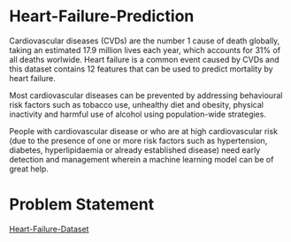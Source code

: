 # Heart-Failure-Prediction
Cardiovascular diseases (CVDs) are the number 1 cause of death globally, taking an estimated 17.9 million lives each year, which accounts for 31% of all deaths worlwide.
Heart failure is a common event caused by CVDs and this dataset contains 12 features that can be used to predict mortality by heart failure.

Most cardiovascular diseases can be prevented by addressing behavioural risk factors such as tobacco use, unhealthy diet and obesity, physical inactivity and harmful use of alcohol using population-wide strategies.

People with cardiovascular disease or who are at high cardiovascular risk (due to the presence of one or more risk factors such as hypertension, diabetes, hyperlipidaemia or already established disease) need early detection and management wherein a machine learning model can be of great help.

# Problem Statement
[Heart-Failure-Dataset](https://www.kaggle.com/andrewmvd/heart-failure-clinical-data)
